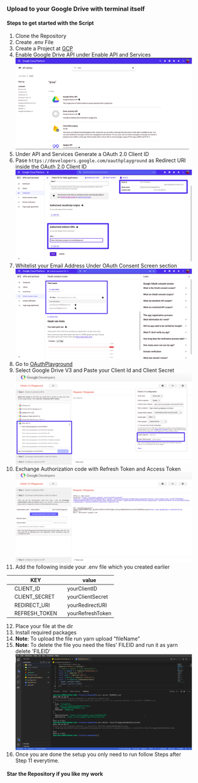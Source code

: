 ### Upload to your Google Drive with terminal itself 

#### Steps to get started with the Script
1. Clone the Repository
2. Create .env File 
3. Create a Project at [GCP](https://console.cloud.google.com/)
4. Enable Google Drive API under Enable API and Services
![Enable_API](https://raw.githubusercontent.com/nparashar150/Google_Drive_Handler/main/assets/Enable_API.png)
5. Under API and Services Generate a OAuth 2.0 Client ID
6. Pase `https://developers.google.com/oauthplayground` as Redirect URI inside the OAuth 2.0 Client ID
![Generate_OAuth_Credentials](https://raw.githubusercontent.com/nparashar150/Google_Drive_Handler/main/assets/Generate_OAuth_Credentials.png)
7. Whitelist your Email Address Under OAuth Consent Screen section
![WhiteList_Email](https://raw.githubusercontent.com/nparashar150/Google_Drive_Handler/main/assets/WhiteList_Email.png)
8. Go to [OAuthPlayground](https://developers.google.com/oauthplayground)
9. Select Google Drive V3 and Paste your Client Id and Client Secret
![Generate_Refresh_Token](https://raw.githubusercontent.com/nparashar150/Google_Drive_Handler/main/assets/Generate_Refresh_Token.png)
10. Exchange Authorization code with Refresh Token and Access Token
![Authorization_Code_Exchange](https://raw.githubusercontent.com/nparashar150/Google_Drive_Handler/main/assets/Authorization_Code_Exchange.png)
11. Add the following inside your .env file which you created earlier 


   |  | KEY           |   | value            |
   |--|---------------|---|------------------|
   |  | CLIENT_ID     |   | yourClientID     |
   |  | CLIENT_SECRET |   | yourClientSecret |
   |  | REDIRECT_URI  |   | yourRedirectURI  |
   |  | REFRESH_TOKEN |   | yourRefreshToken |
   
12. Place your file at the dir
13. Install required packages
14. **Note**: To upload the file run yarn upload "fileName"
15. **Note**: To delete the file you need the files' FILEID and run it as yarn delete 'FILEID'
![Example_Code](https://raw.githubusercontent.com/nparashar150/Google_Drive_Handler/main/assets/Example_Code.png)
16. Once you are done the setup you only need to run follow Steps after Step 11 everytime.

#### Star the Repository if you like my work
